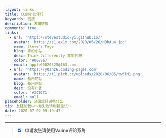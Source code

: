 ```yaml
---
layout: links
title: CC的小伙伴们
keywords: 链接
description: 友情链接
comments: true
links:
  - url: 'https://stevestudio-yi.github.io/'
    avatar: 'https://s1.ax1x.com/2020/06/26/NDbAu4.jpg'
    name: Steve's Page
    blog: 祎的小站
    desc: Think Differently.非同凡想
    color: '#0078e7'
    email: apple20020325@163.com
  - url: 'https://y0znz6.coding-pages.com'
    avatar: 'https://t1.picb.cc/uploads/2020/06/05/tw6IM1.png'
    name: 备用网站
    blog: 备用网站
    desc: 没有广告
    color: '#3CB371'
    email: null
placeholder: 还没想好说些什么
tip: 友链加载中～如失败请刷新重试～
date: 2020-07-02 09:19:47
---
```

---

> - [x] **申请友链请使用Valine评论系统**

